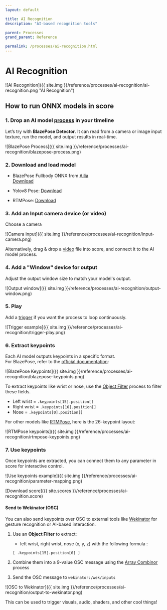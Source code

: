 ```yaml
---
layout: default

title: AI Recognition
description: "AI-based recognition tools"

parent: Processes
grand_parent: Reference

permalink: /processes/ai-recognition.html
---
```

# AI Recognition

![AI Recognition]({{ site.img }}/reference/processes/ai-recognition/ai-recognition.png "AI Recognition") 

## How to run ONNX models in score

### 1. Drop an AI model [process](https://ossia.io/score-docs/processes.html) in your timeline

Let’s try with **BlazePose Detector**. It can read from a camera or image input texture, run the model, and output results in real-time.

![BlazePose Process]({{ site.img }}/reference/processes/ai-recognition/blazepose-process.png)

### 2. Download and load model

- BlazePose Fullbody ONNX from [Ailia](https://github.com/axinc-ai/ailia-models/tree/master/pose_estimation/blazepose)  
  [Download](https://storage.googleapis.com/ailia-models/blazepose-fullbody/pose_landmark_full.onnx)

- Yolov8 Pose: [Download](https://huggingface.co/Xenova/yolov8-pose-onnx/resolve/main/yolov8n-pose.onnx?download=true)

- RTMPose: [Download](https://download.openmmlab.com/mmpose/v1/projects/rtmposev1/onnx_sdk/rtmpose-s_simcc-body7_pt-body7-halpe26_700e-256x192-7f134165_20230605.zip)
### 3. Add an Input camera device (or video)

Choose a camera

![Camera input]({{ site.img }}/reference/processes/ai-recognition/input-camera.png)

Alternatively, drag & drop a [video](https://ossia.io/score-docs/quick-start/working-with-video.html) file into score, and connect it to the AI model process.

### 4. Add a "Window" device for output

Adjust the output window size to match your model's output.

![Output window]({{ site.img }}/reference/processes/ai-recognition/output-window.png)

### 5. Play

Add a [trigger](https://ossia.io/score-docs/common-practices/3-out-of-time.html) if you want the process to loop continuously.

![Trigger example]({{ site.img }}/reference/processes/ai-recognition/trigger-play.png)

### 6. Extract keypoints

Each AI model outputs keypoints in a specific format.  
For BlazePose, refer to the [official documentation](https://ai.google.dev/edge/mediapipe/solutions/vision/pose_landmarker#pose_landmarker_model):

![BlazePose Keypoints]({{ site.img }}/reference/processes/ai-recognition/blazepose-keypoints.png)

To extract keypoints like wrist or nose, use the [Object Filter](https://ossia.io/score-docs/processes/object-filter.html) process to filter these fields.

- Left wrist = `.keypoints[15].position[]`
- Right wrist = `.keypoints[16].position[]`
- Nose = `.keypoints[0].position[]`

For other models like [RTMPose](https://github.com/open-mmlab/mmpose/tree/main/projects/rtmpose#26-keypoints), here is the 26-keypoint layout:

![RTMPose keypoints]({{ site.img }}/reference/processes/ai-recognition/rtmpose-keypoints.png)

### 7. Use keypoints

Once keypoints are extracted, you can connect them to any parameter in score for interactive control.

![Use keypoints example]({{ site.img }}/reference/processes/ai-recognition/parameter-mapping.png)

[Download score]({{ site.scores }}/reference/processes/ai-recognition.score)

#### Send to Wekinator (OSC)

You can also send keypoints over OSC to external tools like [Wekinator](http://www.wekinator.org/) for gesture recognition or AI-based interaction.

1. Use an **Object Filter** to extract:
   - left wrist, right wrist, nose (x, y, z) with the following formula : 
   ```
   [ .keypoints[15].position[0] ]
   ```

2. Combine them into a 9-value OSC message using the [Array Combinor](https://ossia.io/score-docs/processes/array-utilities.html) process

3. Send the OSC message to `wekinator:/wek/inputs`

![OSC to Wekinator]({{ site.img }}/reference/processes/ai-recognition/output-to-wekinator.png)

This can be used to trigger visuals, audio, shaders, and other cool things!
